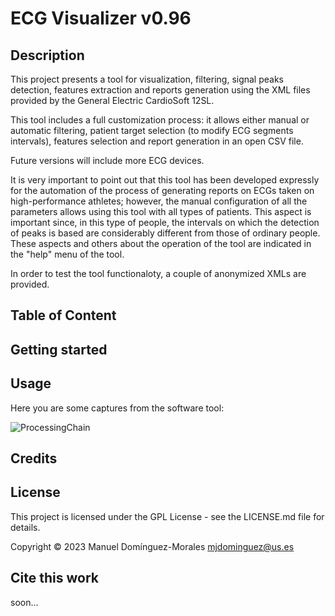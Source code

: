 # ECG Visualizer v0.96

## Description

This project presents a tool for visualization, filtering, signal peaks detection, features extraction and reports generation using the XML files provided by the General Electric CardioSoft 12SL.

This tool includes a full customization process: it allows either manual or automatic filtering, patient target selection (to modify ECG segments intervals), features selection and report generation in an open CSV file.

Future versions will include more ECG devices.

It is very important to point out that this tool has been developed expressly for the automation of the process of generating reports on ECGs taken on high-performance athletes; however, the manual configuration of all the parameters allows using this tool with all types of patients. This aspect is important since, in this type of people, the intervals on which the detection of peaks is based are considerably different from those of ordinary people. These aspects and others about the operation of the tool are indicated in the "help" menu of the tool.

In order to test the tool functionaloty, a couple of anonymized XMLs are provided.

## Table of Content


## Getting started


## Usage

Here you are some captures from the software tool:

![ProcessingChain](https://github.com/mjdominguez/ECGVisualizer/assets/26136706/49bc6bd7-2ddf-41d2-ba6b-0f4bfec43cae)

## Credits


## License

This project is licensed under the GPL License - see the LICENSE.md file for details.

Copyright © 2023 Manuel Domínguez-Morales
mjdominguez@us.es 

## Cite this work

soon...
